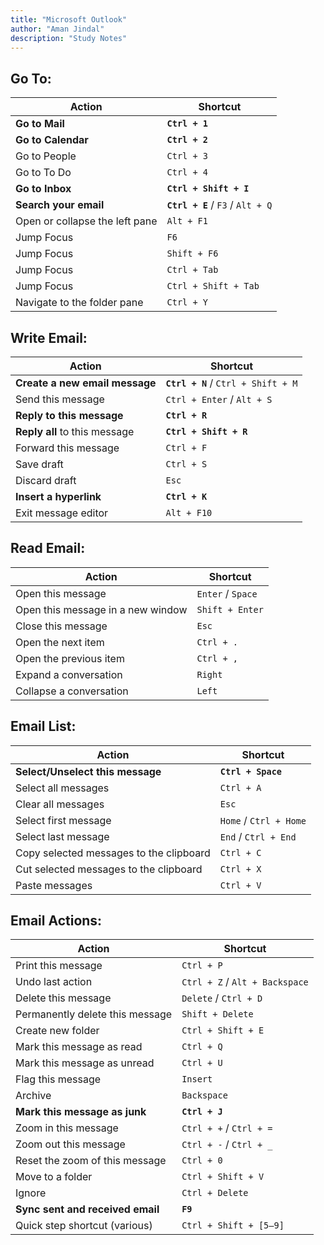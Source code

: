 ```yaml
---
title: "Microsoft Outlook"
author: "Aman Jindal"
description: "Study Notes"
---
```


## Go To:

| Action                              | Shortcut                |
|-------------------------------------|-------------------------|
| **Go to Mail**                          | **`Ctrl + 1`**             |
| **Go to Calendar**                      | **`Ctrl + 2`**             |
| Go to People                        | `Ctrl + 3`             |
| Go to To Do                         | `Ctrl + 4`             |
| **Go to Inbox**                         | **`Ctrl + Shift + I`**     |
| **Search your email**                   | **`Ctrl + E`** / `F3` / `Alt + Q` |
| Open or collapse the left pane      | `Alt + F1`             |
| Jump Focus                          | `F6`                   |
| Jump Focus                          | `Shift + F6`           |
| Jump Focus                          | `Ctrl + Tab`           |
| Jump Focus                          | `Ctrl + Shift + Tab`   |
| Navigate to the folder pane         | `Ctrl + Y`             |


## Write Email:

| Action                      | Shortcut                              |
|-----------------------------|---------------------------------------|
| **Create a new email message**  | **`Ctrl + N`** / `Ctrl + Shift + M`      |
| Send this message           | `Ctrl + Enter` / `Alt + S`           |
| **Reply to this message**       | **`Ctrl + R`**                           |
| **Reply all** to this message   | **`Ctrl + Shift + R`**                   |
| Forward this message        | `Ctrl + F`                           |
| Save draft                  | `Ctrl + S`                           |
| Discard draft               | `Esc`                                |
| **Insert a hyperlink**          | **`Ctrl + K`**                           |
| Exit message editor         | `Alt + F10`                          |

## Read Email:

| Action                              | Shortcut       |
|-------------------------------------|----------------|
| Open this message                   | `Enter` / `Space` |
| Open this message in a new window   | `Shift + Enter` |
| Close this message                  | `Esc`          |
| Open the next item                  | `Ctrl + .`     |
| Open the previous item              | `Ctrl + ,`     |
| Expand a conversation               | `Right`        |
| Collapse a conversation             | `Left`         |

## Email List:

| Action                                      | Shortcut                |
|--------------------------------------------|-------------------------|
| **Select/Unselect this message**               | **`Ctrl + Space`**          |
| Select all messages                        | `Ctrl + A`              |
| Clear all messages                         | `Esc`                   |
| Select first message                       | `Home` / `Ctrl + Home`  |
| Select last message                        | `End` / `Ctrl + End`    |
| Copy selected messages to the clipboard    | `Ctrl + C`              |
| Cut selected messages to the clipboard     | `Ctrl + X`              |
| Paste messages                             | `Ctrl + V`              |


## Email Actions:

| Action                              | Shortcut                |
|-------------------------------------|-------------------------|
| Print this message                  | `Ctrl + P`             |
| Undo last action                    | `Ctrl + Z` / `Alt + Backspace` |
| Delete this message                 | `Delete` / `Ctrl + D`  |
| Permanently delete this message     | `Shift + Delete`       |
| Create new folder                   | `Ctrl + Shift + E`     |
| Mark this message as read           | `Ctrl + Q`             |
| Mark this message as unread         | `Ctrl + U`             |
| Flag this message                   | `Insert`               |
| Archive                             | `Backspace`            |
| **Mark this message as junk**           | **`Ctrl + J`**             |
| Zoom in this message                | `Ctrl + +` / `Ctrl + =` |
| Zoom out this message               | `Ctrl + -` / `Ctrl + _` |
| Reset the zoom of this message      | `Ctrl + 0`             |
| Move to a folder                    | `Ctrl + Shift + V`     |
| Ignore                              | `Ctrl + Delete`        |
| **Sync sent and received email**        | **`F9`**                   |
| Quick step shortcut (various)       | `Ctrl + Shift + [5–9]` |



